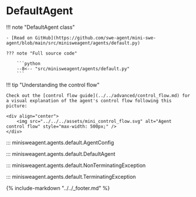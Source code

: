 # DefaultAgent

!!! note "DefaultAgent class"

    - [Read on GitHub](https://github.com/swe-agent/mini-swe-agent/blob/main/src/minisweagent/agents/default.py)

    ??? note "Full source code"

        ```python
        --8<-- "src/minisweagent/agents/default.py"
        ```

!!! tip "Understanding the control flow"

    Check out the [control flow guide](../../advanced/control_flow.md) for a visual explanation of the agent's control flow following this picture:

    <div align="center">
        <img src="../../../assets/mini_control_flow.svg" alt="Agent control flow" style="max-width: 500px;" />
    </div>

::: minisweagent.agents.default.AgentConfig

::: minisweagent.agents.default.DefaultAgent

::: minisweagent.agents.default.NonTerminatingException

::: minisweagent.agents.default.TerminatingException

{% include-markdown "../../_footer.md" %}